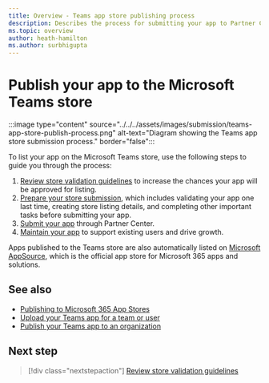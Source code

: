 ```yaml
---
title: Overview - Teams app store publishing process
description: Describes the process for submitting your app to Partner Center and getting ir published to the Microsoft Teams store (and AppSource)
ms.topic: overview
author: heath-hamilton
ms.author: surbhigupta
---
```

# Publish your app to the Microsoft Teams store

:::image type="content" source="../../../assets/images/submission/teams-app-store-publish-process.png" alt-text="Diagram showing the Teams app store submission process." border="false":::

To list your app on the Microsoft Teams store, use the following steps to guide you through the process:

1. [Review store validation guidelines](~/concepts/deploy-and-publish/appsource/prepare/teams-store-validation-guidelines.md) to increase the chances your app will be approved for listing.
1. [Prepare your store submission](~/concepts/deploy-and-publish/appsource/prepare/submission-checklist.md), which includes validating your app one last time, creating store listing details, and completing other important tasks before submitting your app.
1. [Submit your app](https://docs.microsoft.com/office/dev/store/add-in-submission-guide) through Partner Center.
1. [Maintain your app](~/concepts/deploy-and-publish/appsource/post-publish/overview.md) to support existing users and drive growth.

Apps published to the Teams store are also automatically listed on [Microsoft AppSource](https://appsource.microsoft.com), which is the official app store for Microsoft 365 apps and solutions.

## See also

* [Publishing to Microsoft 365 App Stores](https://docs.microsoft.com/office/dev/store/)
* [Upload your Teams app for a team or user](~/concepts/deploy-and-publish/apps-upload.md)
* [Publish your Teams app to an organization](/MicrosoftTeams/tenant-apps-catalog-teams?toc=/microsoftteams/platform/toc.json&bc=/MicrosoftTeams/breadcrumb/toc.json)

## Next step

> [!div class="nextstepaction"]
> [Review store validation guidelines](~/concepts/deploy-and-publish/appsource/prepare/teams-store-validation-guidelines.md)
